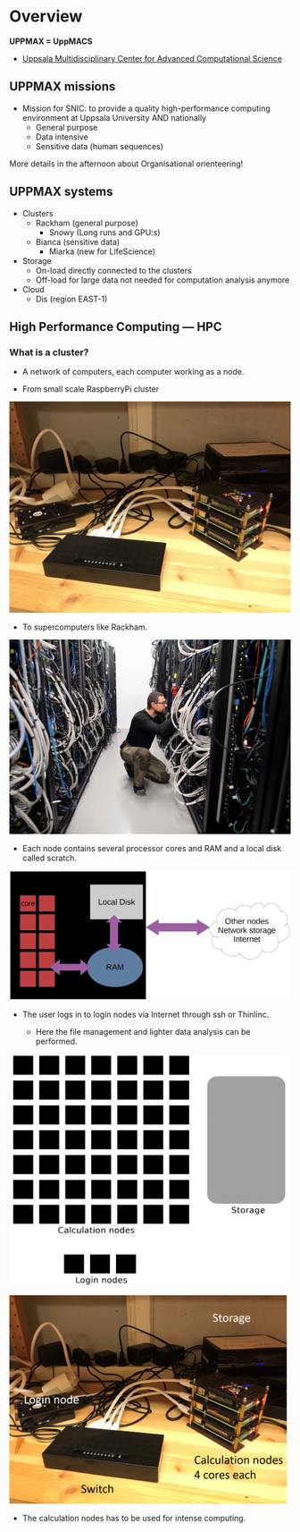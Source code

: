 # Overview

**UPPMAX = UppMACS**
- [Uppsala Multidisciplinary Center for Advanced Computational Science](http://uppmax.uu.se)

## UPPMAX missions
- Mission for SNIC: to provide a quality high-performance computing environment at Uppsala University AND nationally
  - General purpose
  - Data intensive
  - Sensitive data (human sequences)

More details in the afternoon about Organisational orienteering!

    
## UPPMAX systems

- Clusters
  - Rackham (general purpose)
    - Snowy (Long runs and GPU:s)
  - Bianca (sensitive data)
    - Miarka (new for LifeScience)
- Storage
  - On-load directly connected to the clusters
  - Off-load for large data not needed for computation analysis anymore
- Cloud
  - Dis (region EAST-1)

## High Performance Computing — HPC
### What is a cluster?

- A network of computers, each computer working as a node.

- From small scale RaspberryPi cluster
     
![RaspBerry](./img/IMG_5111.jpeg)

- To supercomputers like Rackham.

![Rackham](./img/uppmax-light2.jpg)

- Each node contains several processor cores and RAM and a local disk called scratch.

![Node](./img/node.png)

- The user logs in to login nodes via Internet through ssh or Thinlinc.

  - Here the file management and lighter data analysis can be performed.

![RaspBerry](./img/nodes.png)

![RaspBerry](./img/Bild1.png)

- The calculation nodes has to be used for intense computing. 

        
